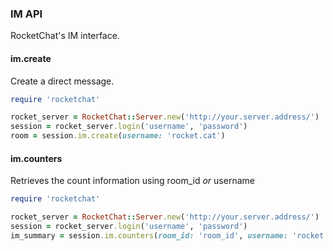 ### IM API

RocketChat's IM interface.

#### im.create

Create a direct message.

```ruby
require 'rocketchat'

rocket_server = RocketChat::Server.new('http://your.server.address/')
session = rocket_server.login('username', 'password')
room = session.im.create(username: 'rocket.cat')
```

#### im.counters

Retrieves the count information using room_id *or* username

```ruby
require 'rocketchat'

rocket_server = RocketChat::Server.new('http://your.server.address/')
session = rocket_server.login('username', 'password')
im_summary = session.im.counters(room_id: 'room_id', username: 'rocket.cat')
```
